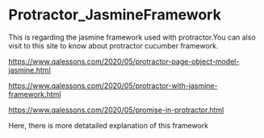 # Protractor_JasmineFramework
This is regarding the jasmine framework used with protractor.You can also visit to this site to know about protractor cucumber framework.

https://www.qalessons.com/2020/05/protractor-page-object-model-jasmine.html

https://www.qalessons.com/2020/05/protractor-with-jasmine-framework.html

https://www.qalessons.com/2020/05/promise-in-protractor.html



Here, there is more detatailed explanation of this framework
